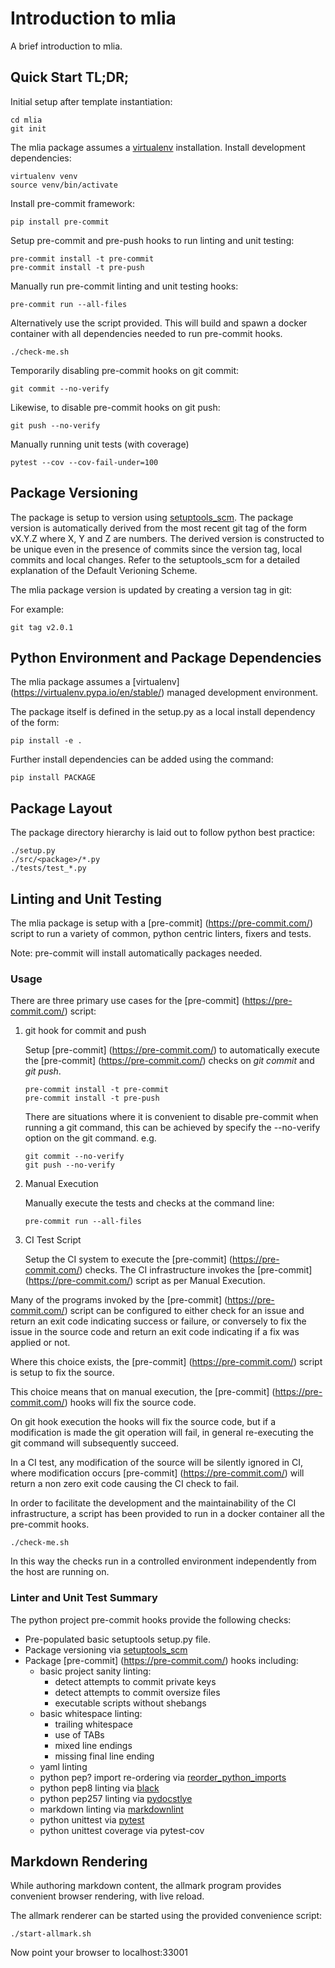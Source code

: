 # Introduction to mlia

A brief introduction to mlia.

<!-- markdownlint-disable MD026 -->
## Quick Start TL;DR;
<!-- markdownlint-enable -->

Initial setup after template instantiation:

```shell
cd mlia
git init
```

The mlia package assumes a
[virtualenv](<https://virtualenv.pypa.io/en/stable/>) installation.
Install development dependencies:

```shell
virtualenv venv
source venv/bin/activate
```

Install pre-commit framework:

```
pip install pre-commit
```

Setup pre-commit and pre-push hooks to run linting and unit testing:

```shell
pre-commit install -t pre-commit
pre-commit install -t pre-push
```

Manually run pre-commit linting and unit testing hooks:

```shell
pre-commit run --all-files
```

Alternatively use the script provided. This will build and spawn a docker
container with all dependencies needed to run pre-commit hooks.

```shell
./check-me.sh
```

Temporarily disabling pre-commit hooks on git commit:

```shell
git commit --no-verify
```

Likewise, to disable pre-commit hooks on git push:

```shell
git push --no-verify
```

Manually running unit tests (with coverage)

```shell
pytest --cov --cov-fail-under=100
```

## Package Versioning

The package is setup to version using
[setuptools_scm](<https://pypi.org/project/setuptools-scm/>).  The
package version is automatically derived from the most recent git tag
of the form vX.Y.Z where X, Y and Z are numbers.  The derived version
is constructed to be unique even in the presence of commits since the
version tag, local commits and local changes.  Refer to the
setuptools_scm for a detailed explanation of the Default Verioning
Scheme.

The mlia package version is updated by
creating a version tag in git:

For example:

```shell
git tag v2.0.1
```

## Python Environment and Package Dependencies

The mlia package assumes a [virtualenv]
(<https://virtualenv.pypa.io/en/stable/>)
managed development environment.

The package itself is defined in the setup.py as a local install
dependency of the form:

```shell
pip install -e .
```

Further install dependencies can be added using the command:

```shell
pip install PACKAGE
```

## Package Layout

The package directory hierarchy is laid out to follow python best practice:

```
./setup.py
./src/<package>/*.py
./tests/test_*.py

```

## Linting and Unit Testing

The mlia package is setup with a [pre-commit]
(<https://pre-commit.com/>)
script to run a variety of common, python centric linters, fixers and
tests.

Note: pre-commit will install automatically packages needed.

### Usage

  There are three primary use cases for the [pre-commit]
(<https://pre-commit.com/>) script:

1. git hook for commit and push

    Setup [pre-commit] (<https://pre-commit.com/>) to automatically
execute the [pre-commit] (<https://pre-commit.com/>) checks on *git
commit* and *git push*.

    ```shell
    pre-commit install -t pre-commit
    pre-commit install -t pre-push
    ```

    There are situations where it is convenient to disable pre-commit
when running a git command, this can be achieved by specify the
--no-verify option on the git command.  e.g.

    ```shell
    git commit --no-verify
    git push --no-verify
    ```

1. Manual Execution

    Manually execute the tests and checks at the command line:

    ```shell
    pre-commit run --all-files
    ```

1. CI Test Script

    Setup the CI system to execute the [pre-commit]
(<https://pre-commit.com/>) checks. The CI infrastructure invokes
the [pre-commit] (<https://pre-commit.com/>) script as per Manual
Execution.

Many of the programs invoked by the [pre-commit]
(<https://pre-commit.com/>) script can be configured to either check for
an issue and return an exit code indicating success or failure, or
conversely to fix the issue in the source code and return an exit code
indicating if a fix was applied or not.

Where this choice exists, the [pre-commit] (<https://pre-commit.com/>)
script is setup to fix the source.

This choice means that on manual execution, the [pre-commit]
(<https://pre-commit.com/>) hooks will fix the source code.

On git hook execution the hooks will fix the source code, but if a
modification is made the git operation will fail, in general
re-executing the git command will subsequently succeed.

In a CI test, any modification of the source will be silently ignored
in CI, where modification occurs [pre-commit]
(<https://pre-commit.com/>) will return a non zero exit code causing the
CI check to fail.

In order to facilitate the development and the maintainability of the CI
infrastructure, a script has been provided to run in a docker container all the
pre-commit hooks.

```shell
./check-me.sh
```

In this way the checks run in a controlled environment independently from the
host are running on.

### Linter and Unit Test Summary

The python project pre-commit hooks provide the following checks:

- Pre-populated basic setuptools setup.py file.
- Package versioning via [setuptools_scm](<https://pypi.org/project/setuptools-scm/>)
- Package [pre-commit] (<https://pre-commit.com/>) hooks including:
  - basic project sanity linting:
    - detect attempts to commit private keys
    - detect attempts to commit oversize files
    - executable scripts without shebangs
  - basic whitespace linting:
    - trailing whitespace
    - use of TABs
    - mixed line endings
    - missing final line ending
  - yaml linting
  - python pep? import re-ordering via [reorder_python_imports](https://github.com/asottile/reorder_python_imports>)
  - python pep8 linting via [black](https://github.com/psf/black)
  - python pep257 linting via [pydocstlye](https://github.com/PyCQA/pydocstyle/)
  - markdown linting via [markdownlint](https://github.com/markdownlint/markdownlint)
  - python unittest via [pytest](https://docs.pytest.org/en/latest/)
  - python unittest coverage via pytest-cov

## Markdown Rendering

While authoring markdown content, the allmark program provides
convenient browser rendering, with live reload.

The allmark renderer can be started using the provided convenience script:

```shell
./start-allmark.sh
```

Now point your browser to localhost:33001
